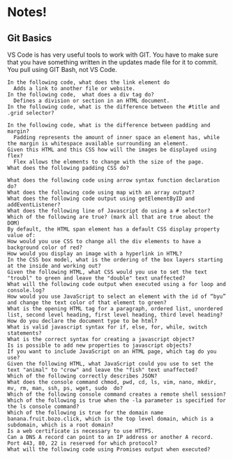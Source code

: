 # Notes!
## Git Basics
VS Code is has very useful tools to work with GIT. You have to make sure that you have something written in the updates made file for it to commit.
You pull using GIT Bash, not VS Code. 

    In the following code, what does the link element do
      Adds a link to another file or website.
    In the following code,  what does a div tag do?
      Defines a division or section in an HTML document.
    In the following code, what is the difference between the #title and .grid selector?
      
    In the following code, what is the difference between padding and margin?
      Padding represents the amount of inner space an element has, while the margin is whitespace available surrounding an element.
    Given this HTML and this CSS how will the images be displayed using flex?
      Flex allows the elements to change with the size of the page.
    What does the following padding CSS do?
        
    What does the following code using arrow syntax function declaration do?
    What does the following code using map with an array output?
    What does the following code output using getElementByID and addEventListener?
    What does the following line of Javascript do using a # selector?
    Which of the following are true? (mark all that are true about the DOM)
    By default, the HTML span element has a default CSS display property value of: 
    How would you use CSS to change all the div elements to have a background color of red?
    How would you display an image with a hyperlink in HTML?
    In the CSS box model, what is the ordering of the box layers starting at the inside and working out?
    Given the following HTML, what CSS would you use to set the text "troubl" to green and leave the "double" text unaffected?
    What will the following code output when executed using a for loop and console.log?
    How would you use JavaScript to select an element with the id of “byu” and change the text color of that element to green?
    What is the opening HTML tag for a paragraph, ordered list, unordered list, second level heading, first level heading, third level heading?
    How do you declare the document type to be html?
    What is valid javascript syntax for if, else, for, while, switch statements?
    What is the correct syntax for creating a javascript object?
    Is is possible to add new properties to javascript objects?
    If you want to include JavaScript on an HTML page, which tag do you use?
    Given the following HTML, what JavaScript could you use to set the text "animal" to "crow" and leave the "fish" text unaffected?
    Which of the following correctly describes JSON?
    What does the console command chmod, pwd, cd, ls, vim, nano, mkdir, mv, rm, man, ssh, ps, wget, sudo  do?
    Which of the following console command creates a remote shell session?
    Which of the following is true when the -la parameter is specified for the ls console command?
    Which of the following is true for the domain name banana.fruit.bozo.click, which is the top level domain, which is a subdomain, which is a root domain?
    Is a web certificate is necessary to use HTTPS.
    Can a DNS A record can point to an IP address or another A record.
    Port 443, 80, 22 is reserved for which protocol?
    What will the following code using Promises output when executed?
